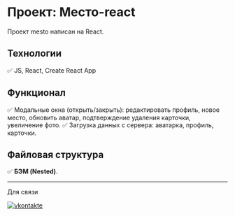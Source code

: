 # Проект: Место-react

Проект mesto написан на React.

## **Технологии**

✅ JS, React, Create React App

## **Функционал**

✅ Модальные окна (открыть/закрыть): редактировать профиль, новое место, обновить аватар, подтверждение удаления карточки, увеличение фото.
✅ Загрузка данных с сервера: аватарка, профиль, карточки.

## **Файловая структура**

✅ <b>БЭМ (Nested)</b>.<br>

---

Для связи

<div id="badges">
  <a href="https://vk.com/r_u_sl_i_k">
  <img src="https://img.shields.io/badge/VK-вконтакте-blue?logo=vkontakte&logoColor=white&style=for-the-badge" alt="vkontakte"/>
  </a>
</div>
